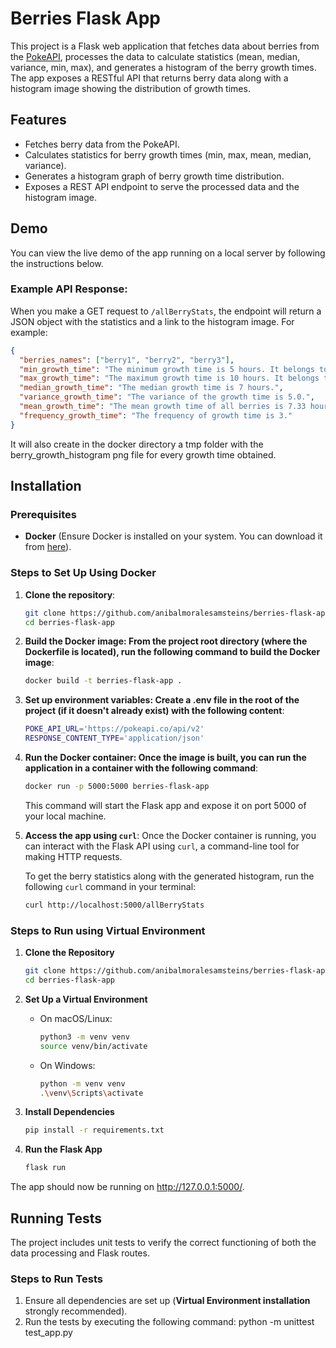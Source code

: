 # Berries Flask App

This project is a Flask web application that fetches data about berries from the [PokeAPI](https://pokeapi.co/), processes the data to calculate statistics (mean, median, variance, min, max), and generates a histogram of the berry growth times. The app exposes a RESTful API that returns berry data along with a histogram image showing the distribution of growth times.

## Features

- Fetches berry data from the PokeAPI.
- Calculates statistics for berry growth times (min, max, mean, median, variance).
- Generates a histogram graph of berry growth time distribution.
- Exposes a REST API endpoint to serve the processed data and the histogram image.

## Demo

You can view the live demo of the app running on a local server by following the instructions below.

### Example API Response:

When you make a GET request to `/allBerryStats`, the endpoint will return a JSON object with the statistics and a link to the histogram image. For example:

```json
{
  "berries_names": ["berry1", "berry2", "berry3"],
  "min_growth_time": "The minimum growth time is 5 hours. It belongs to the berry2 berry.",
  "max_growth_time": "The maximum growth time is 10 hours. It belongs to the berry1 berry.",
  "median_growth_time": "The median growth time is 7 hours.",
  "variance_growth_time": "The variance of the growth time is 5.0.",
  "mean_growth_time": "The mean growth time of all berries is 7.33 hours.",
  "frequency_growth_time": "The frequency of growth time is 3."
}
```
It will also create in the docker directory a tmp folder with the berry_growth_histogram png file for every growth time obtained.

## Installation

### Prerequisites

- **Docker** (Ensure Docker is installed on your system. You can download it from [here](https://www.docker.com/get-started)).

### Steps to Set Up Using Docker

1. **Clone the repository**:
   ```bash
   git clone https://github.com/anibalmoralesamsteins/berries-flask-app.git
   cd berries-flask-app
   ```
   
2. **Build the Docker image: From the project root directory (where the Dockerfile is located), run the following command to build the Docker image**:
    ```bash
    docker build -t berries-flask-app .
    ```

3. **Set up environment variables: Create a .env file in the root of the project (if it doesn't already exist) with the following content**:

     ```bash
    POKE_API_URL='https://pokeapi.co/api/v2'
    RESPONSE_CONTENT_TYPE='application/json'
     ```
4. **Run the Docker container: Once the image is built, you can run the application in a container with the following command**:

   ```bash
   docker run -p 5000:5000 berries-flask-app
   ```
    This command will start the Flask app and expose it on port 5000 of your local machine.

5. **Access the app using `curl`**:
   Once the Docker container is running, you can interact with the Flask API using `curl`, a command-line tool for making HTTP requests.

   To get the berry statistics along with the generated histogram, run the following `curl` command in your terminal:

   ```bash
   curl http://localhost:5000/allBerryStats
   ```

### Steps to Run using Virtual Environment

1. **Clone the Repository**
   
   ```bash
   git clone https://github.com/anibalmoralesamsteins/berries-flask-app.git
   cd berries-flask-app
   ```
   
2. **Set Up a Virtual Environment**

   - On macOS/Linux:
     ```bash
     python3 -m venv venv
     source venv/bin/activate
     ```

   - On Windows:
     ```bash
     python -m venv venv
     .\venv\Scripts\activate
     ```
     
3. **Install Dependencies**
   
   ```bash
   pip install -r requirements.txt
   ```
     
4. **Run the Flask App**
   
   ```bash
   flask run
   ```

The app should now be running on http://127.0.0.1:5000/.

## Running Tests

The project includes unit tests to verify the correct functioning of both the data processing and Flask routes.

### Steps to Run Tests

1. Ensure all dependencies are set up (**Virtual Environment installation** strongly recommended).
2. Run the tests by executing the following command:
   python -m unittest test_app.py

